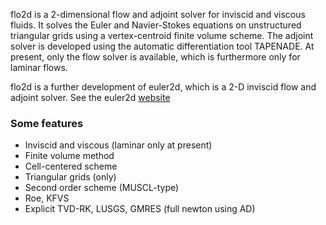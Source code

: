 flo2d is a 2-dimensional flow and adjoint solver for inviscid and viscous fluids. It solves the Euler and Navier-Stokes equations on unstructured triangular grids using a vertex-centroid finite volume scheme. The adjoint solver is developed using the automatic differentiation tool TAPENADE. At present, only the flow solver is available, which is furthermore only for laminar flows.

flo2d is a further development of euler2d, which is a 2-D inviscid flow and adjoint solver. See the euler2d [website](http://euler2d.sourceforge.net)

### Some features ###

  * Inviscid and viscous (laminar only at present)
  * Finite volume method
  * Cell-centered scheme
  * Triangular grids (only)
  * Second order scheme (MUSCL-type)
  * Roe, KFVS
  * Explicit TVD-RK, LUSGS, GMRES (full newton using AD)